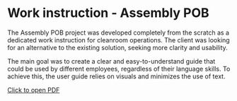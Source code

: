 # Work instruction - Assembly POB 

The Assembly POB project was developed completely from the scratch as a dedicated work instruction for cleanroom operations.
The client was looking for an alternative to the existing solution, seeking more clarity and usability.

The main goal was to create a clear and easy-to-understand guide that could be used by different employees, regardless of their language skills. To achieve this, the user guide relies on visuals and minimizes the use of text.

[Click to open PDF](project-1/docs/Assembly_POB_EN_001_Pilot_Opt.pdf)
